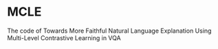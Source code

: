# MCLE
The code of Towards More Faithful Natural Language Explanation Using Multi-Level Contrastive Learning in VQA
